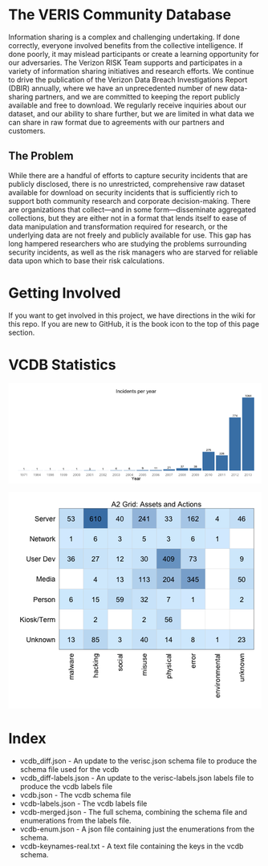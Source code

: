 # The VERIS Community Database
Information sharing is a complex and challenging undertaking. If done correctly, everyone involved benefits from the collective intelligence. If done poorly, it may mislead participants or create a learning opportunity for our adversaries. The Verizon RISK Team supports and participates in a variety of information sharing initiatives and research efforts. We continue to drive the publication of the Verizon Data Breach Investigations Report (DBIR) annually, where we have an unprecedented number of new data-sharing partners, and we are committed to keeping the report publicly available and free to download. We regularly receive inquiries about our dataset, and our ability to share further, but we are limited in what data we can share in raw format due to agreements with our partners and customers.

## The Problem
While there are a handful of efforts to capture security incidents that are publicly disclosed, there is no unrestricted, comprehensive raw dataset available for download on security incidents that is sufficiently rich to support both community research and corporate decision-making. There are organizations that collect—and in some form—disseminate aggregated collections, but they are either not in a format that lends itself to ease of data manipulation and transformation required for research, or the underlying data are not freely and publicly available for use. This gap has long hampered researchers who are studying the problems surrounding security incidents, as well as the risk managers who are starved for reliable data upon which to base their risk calculations.

# Getting Involved
If you want to get involved in this project, we have directions in the wiki for this repo.  If you are new to GitHub, it is the book icon to the top of this page section.




# VCDB Statistics

![plot of chunk yearly](figure/yearly.png) 


![plot of chunk a2grid](figure/a2grid.png) 



# Index
* vcdb_diff.json - An update to the verisc.json schema file to produce the schema file used for the vcdb
* vcdb_diff-labels.json - An update to the verisc-labels.json labels file to produce the vcdb labels file
* vcdb.json - The vcdb schema file
* vcdb-labels.json - The vcdb labels file
* vcdb-merged.json - The full schema, combining the schema file and enumerations from the labels file.
* vcdb-enum.json - A json file containing just the enumerations from the schema.
* vcdb-keynames-real.txt - A text file containing the keys in the vcdb schema.



